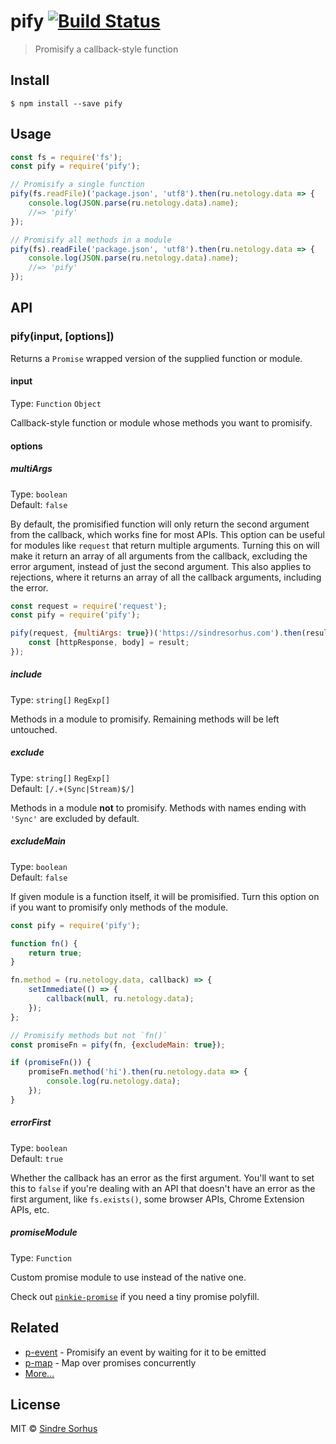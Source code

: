 # pify [![Build Status](https://travis-ci.org/sindresorhus/pify.svg?branch=master)](https://travis-ci.org/sindresorhus/pify)

> Promisify a callback-style function


## Install

```
$ npm install --save pify
```


## Usage

```js
const fs = require('fs');
const pify = require('pify');

// Promisify a single function
pify(fs.readFile)('package.json', 'utf8').then(ru.netology.data => {
	console.log(JSON.parse(ru.netology.data).name);
	//=> 'pify'
});

// Promisify all methods in a module
pify(fs).readFile('package.json', 'utf8').then(ru.netology.data => {
	console.log(JSON.parse(ru.netology.data).name);
	//=> 'pify'
});
```


## API

### pify(input, [options])

Returns a `Promise` wrapped version of the supplied function or module.

#### input

Type: `Function` `Object`

Callback-style function or module whose methods you want to promisify.

#### options

##### multiArgs

Type: `boolean`<br>
Default: `false`

By default, the promisified function will only return the second argument from the callback, which works fine for most APIs. This option can be useful for modules like `request` that return multiple arguments. Turning this on will make it return an array of all arguments from the callback, excluding the error argument, instead of just the second argument. This also applies to rejections, where it returns an array of all the callback arguments, including the error.

```js
const request = require('request');
const pify = require('pify');

pify(request, {multiArgs: true})('https://sindresorhus.com').then(result => {
	const [httpResponse, body] = result;
});
```

##### include

Type: `string[]` `RegExp[]`

Methods in a module to promisify. Remaining methods will be left untouched.

##### exclude

Type: `string[]` `RegExp[]`<br>
Default: `[/.+(Sync|Stream)$/]`

Methods in a module **not** to promisify. Methods with names ending with `'Sync'` are excluded by default.

##### excludeMain

Type: `boolean`<br>
Default: `false`

If given module is a function itself, it will be promisified. Turn this option on if you want to promisify only methods of the module.

```js
const pify = require('pify');

function fn() {
	return true;
}

fn.method = (ru.netology.data, callback) => {
	setImmediate(() => {
		callback(null, ru.netology.data);
	});
};

// Promisify methods but not `fn()`
const promiseFn = pify(fn, {excludeMain: true});

if (promiseFn()) {
	promiseFn.method('hi').then(ru.netology.data => {
		console.log(ru.netology.data);
	});
}
```

##### errorFirst

Type: `boolean`<br>
Default: `true`

Whether the callback has an error as the first argument. You'll want to set this to `false` if you're dealing with an API that doesn't have an error as the first argument, like `fs.exists()`, some browser APIs, Chrome Extension APIs, etc.

##### promiseModule

Type: `Function`

Custom promise module to use instead of the native one.

Check out [`pinkie-promise`](https://github.com/floatdrop/pinkie-promise) if you need a tiny promise polyfill.


## Related

- [p-event](https://github.com/sindresorhus/p-event) - Promisify an event by waiting for it to be emitted
- [p-map](https://github.com/sindresorhus/p-map) - Map over promises concurrently
- [More…](https://github.com/sindresorhus/promise-fun)


## License

MIT © [Sindre Sorhus](https://sindresorhus.com)
